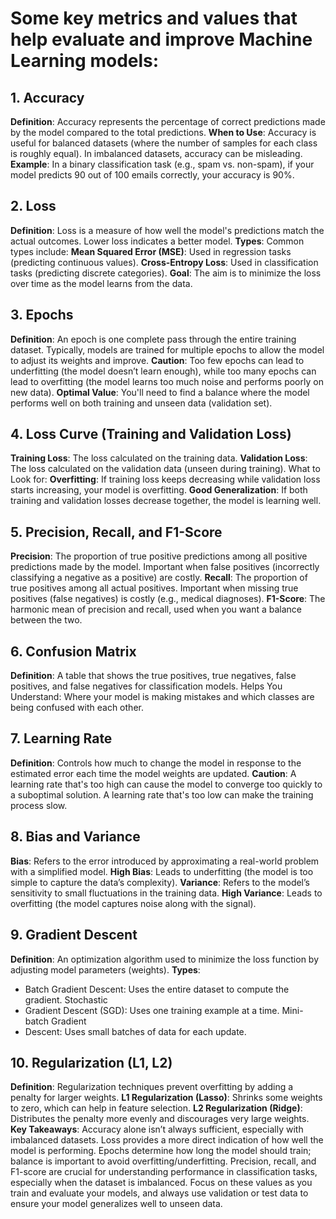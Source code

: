 # Some key metrics and values that help  evaluate and improve  Machine Learning models:

## 1. Accuracy
**Definition**: Accuracy represents the percentage of correct predictions made by the model compared to the total predictions.
**When to Use**: Accuracy is useful for balanced datasets (where the number of samples for each class is roughly equal). In imbalanced datasets, accuracy can be misleading.
**Example**: In a binary classification task (e.g., spam vs. non-spam), if your model predicts 90 out of 100 emails correctly, your accuracy is 90%.
## 2. Loss
**Definition**: Loss is a measure of how well the model's predictions match the actual outcomes. Lower loss indicates a better model.
**Types**: Common types include:
**Mean Squared Error (MSE)**: Used in regression tasks (predicting continuous values).
**Cross-Entropy Loss**: Used in classification tasks (predicting discrete categories).
**Goal**: The aim is to minimize the loss over time as the model learns from the data.
## 3. Epochs
**Definition**: An epoch is one complete pass through the entire training dataset. Typically, models are trained for multiple epochs to allow the model to adjust its weights and improve.
**Caution**: Too few epochs can lead to underfitting (the model doesn’t learn enough), while too many epochs can lead to overfitting (the model learns too much noise and performs poorly on new data).
**Optimal Value**: You'll need to find a balance where the model performs well on both training and unseen data (validation set).
## 4. Loss Curve (Training and Validation Loss)
**Training Loss**: The loss calculated on the training data.
**Validation Loss**: The loss calculated on the validation data (unseen during training).
What to Look for:
**Overfitting**: If training loss keeps decreasing while validation loss starts increasing, your model is overfitting.
**Good Generalization**: If both training and validation losses decrease together, the model is learning well.
## 5. Precision, Recall, and F1-Score
**Precision**: The proportion of true positive predictions among all positive predictions made by the model.
Important when false positives (incorrectly classifying a negative as a positive) are costly.
**Recall**: The proportion of true positives among all actual positives.
Important when missing true positives (false negatives) is costly (e.g., medical diagnoses).
**F1-Score**: The harmonic mean of precision and recall, used when you want a balance between the two.
## 6. Confusion Matrix
**Definition**: A table that shows the true positives, true negatives, false positives, and false negatives for classification models.
Helps You Understand: Where your model is making mistakes and which classes are being confused with each other.
## 7. Learning Rate
**Definition**: Controls how much to change the model in response to the estimated error each time the model weights are updated.
**Caution**: A learning rate that's too high can cause the model to converge too quickly to a suboptimal solution. A learning rate that's too low can make the training process slow.
## 8. Bias and Variance
**Bias**: Refers to the error introduced by approximating a real-world problem with a simplified model.
**High Bias**: Leads to underfitting (the model is too simple to capture the data’s complexity).
**Variance**: Refers to the model’s sensitivity to small fluctuations in the training data.
**High Variance**: Leads to overfitting (the model captures noise along with the signal).
## 9. Gradient Descent
**Definition**: An optimization algorithm used to minimize the loss function by adjusting model parameters (weights).
**Types**:

 - Batch Gradient Descent: Uses the entire dataset to compute the   
   gradient. Stochastic
 - Gradient Descent (SGD): Uses one training    example at a time.
   Mini-batch Gradient
 - Descent: Uses small batches of    data for each update.

## 10. Regularization (L1, L2)
**Definition**: Regularization techniques prevent overfitting by adding a penalty for larger weights.
**L1 Regularization (Lasso)**: Shrinks some weights to zero, which can help in feature selection.
**L2 Regularization (Ridge)**: Distributes the penalty more evenly and discourages very large weights.
**Key Takeaways**:
Accuracy alone isn’t always sufficient, especially with imbalanced datasets.
Loss provides a more direct indication of how well the model is performing.
Epochs determine how long the model should train; balance is important to avoid overfitting/underfitting.
Precision, recall, and F1-score are crucial for understanding performance in classification tasks, especially when the dataset is imbalanced.
Focus on these values as you train and evaluate your models, and always use validation or test data to ensure your model generalizes well to unseen data.
